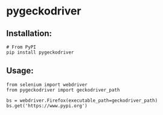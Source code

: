 # pygeckodriver
## Installation:
```
# From PyPI
pip install pygeckodriver
```
## Usage:
```
from selenium import webdriver
from pygeckodriver import geckodriver_path

bs = webdriver.Firefox(executable_path=geckodriver_path)
bs.get('https://www.pypi.org')
```

